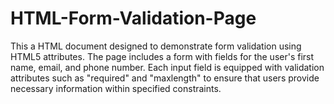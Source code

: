 # HTML-Form-Validation-Page
This a  HTML document designed to demonstrate form validation using HTML5 attributes. The page includes a form with fields for the user's first name, email, and phone number. Each input field is equipped with validation attributes such as "required" and "maxlength" to ensure that users provide necessary information within specified constraints.
